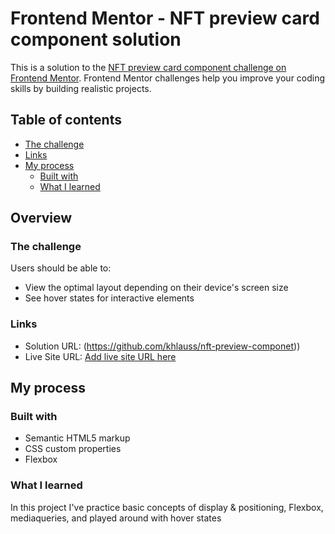 # Frontend Mentor - NFT preview card component solution

This is a solution to the [NFT preview card component challenge on Frontend Mentor](https://www.frontendmentor.io/challenges/nft-preview-card-component-SbdUL_w0U). Frontend Mentor challenges help you improve your coding skills by building realistic projects. 

## Table of contents

  - [The challenge](#the-challenge)
  - [Links](#links)
- [My process](#my-process)
  - [Built with](#built-with)
  - [What I learned](#what-i-learned)
  

## Overview

### The challenge

Users should be able to:

- View the optimal layout depending on their device's screen size
- See hover states for interactive elements



### Links

- Solution URL: (https://github.com/khlauss/nft-preview-componet))
- Live Site URL: [Add live site URL here](https://khlauss-nft-preview.netlify.app/)

## My process

### Built with

- Semantic HTML5 markup
- CSS custom properties
- Flexbox

### What I learned

In this project I've practice basic concepts of display & positioning, Flexbox, mediaqueries, and played around with hover states



